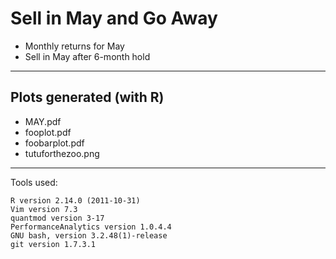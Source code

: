 Sell in May and Go Away
============================

* Monthly returns for May
* Sell in May after 6-month hold

******

Plots generated (with R)
------------------------

* MAY.pdf
* fooplot.pdf
* foobarplot.pdf
* tutuforthezoo.png

******

Tools used:

    R version 2.14.0 (2011-10-31)  
    Vim version 7.3
    quantmod version 3-17 
    PerformanceAnalytics version 1.0.4.4
    GNU bash, version 3.2.48(1)-release
    git version 1.7.3.1
